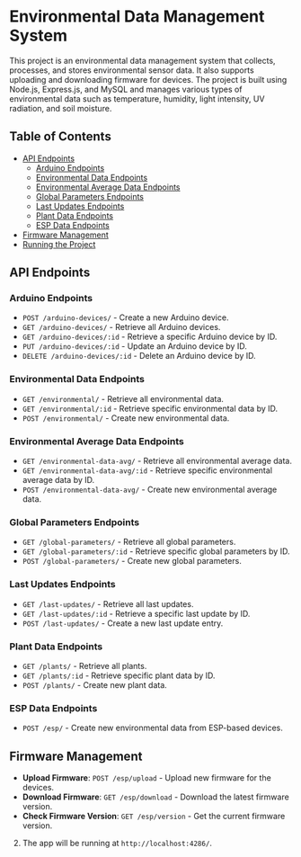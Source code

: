 # Environmental Data Management System

This project is an environmental data management system that collects, processes, and stores environmental sensor data. It also supports uploading and downloading firmware for devices. The project is built using Node.js, Express.js, and MySQL and manages various types of environmental data such as temperature, humidity, light intensity, UV radiation, and soil moisture.

## Table of Contents
- [API Endpoints](#api-endpoints)
  - [Arduino Endpoints](#arduino-endpoints)
  - [Environmental Data Endpoints](#environmental-data-endpoints)
  - [Environmental Average Data Endpoints](#environmental-average-data-endpoints)
  - [Global Parameters Endpoints](#global-parameters-endpoints)
  - [Last Updates Endpoints](#last-updates-endpoints)
  - [Plant Data Endpoints](#plant-data-endpoints)
  - [ESP Data Endpoints](#esp-data-endpoints)
- [Firmware Management](#firmware-management)
- [Running the Project](#running-the-project)


## API Endpoints

### Arduino Endpoints

- `POST /arduino-devices/` - Create a new Arduino device.
- `GET /arduino-devices/` - Retrieve all Arduino devices.
- `GET /arduino-devices/:id` - Retrieve a specific Arduino device by ID.
- `PUT /arduino-devices/:id` - Update an Arduino device by ID.
- `DELETE /arduino-devices/:id` - Delete an Arduino device by ID.

### Environmental Data Endpoints

- `GET /environmental/` - Retrieve all environmental data.
- `GET /environmental/:id` - Retrieve specific environmental data by ID.
- `POST /environmental/` - Create new environmental data.

### Environmental Average Data Endpoints

- `GET /environmental-data-avg/` - Retrieve all environmental average data.
- `GET /environmental-data-avg/:id` - Retrieve specific environmental average data by ID.
- `POST /environmental-data-avg/` - Create new environmental average data.

### Global Parameters Endpoints

- `GET /global-parameters/` - Retrieve all global parameters.
- `GET /global-parameters/:id` - Retrieve specific global parameters by ID.
- `POST /global-parameters/` - Create new global parameters.

### Last Updates Endpoints

- `GET /last-updates/` - Retrieve all last updates.
- `GET /last-updates/:id` - Retrieve a specific last update by ID.
- `POST /last-updates/` - Create a new last update entry.

### Plant Data Endpoints

- `GET /plants/` - Retrieve all plants.
- `GET /plants/:id` - Retrieve specific plant data by ID.
- `POST /plants/` - Create new plant data.

### ESP Data Endpoints

- `POST /esp/` - Create new environmental data from ESP-based devices.

## Firmware Management

- **Upload Firmware**: `POST /esp/upload` - Upload new firmware for the devices.
- **Download Firmware**: `GET /esp/download` - Download the latest firmware version.
- **Check Firmware Version**: `GET /esp/version` - Get the current firmware version.



2. The app will be running at `http://localhost:4286/`.


